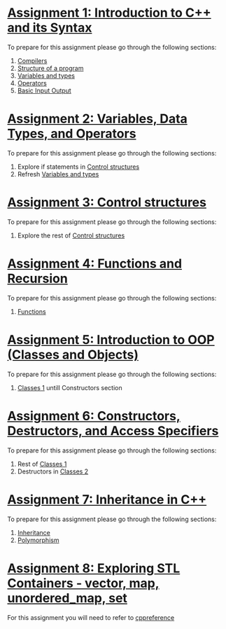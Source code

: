 # [Assignment 1: Introduction to C++ and its Syntax](https://github.com/Gamezar/cpp-training/tree/main/basics/tasks/hello-world)

To prepare for this assignment please go through the following sections:
1. [Compilers](https://cplusplus.com/doc/tutorial/introduction/)
2. [Structure of a program](https://cplusplus.com/doc/tutorial/program_structure/)
3. [Variables and types](https://cplusplus.com/doc/tutorial/variables/)
4. [Operators](https://cplusplus.com/doc/tutorial/operators/)
5. [Basic Input Output](https://cplusplus.com/doc/tutorial/basic_io/)

# [Assignment 2: Variables, Data Types, and Operators](https://github.com/Gamezar/cpp-training/tree/main/basics/tasks/two-numbers)

To prepare for this assignment please go through the following sections:
1. Explore if statements in [Control structures](https://cplusplus.com/doc/tutorial/control/)
2. Refresh [Variables and types](https://cplusplus.com/doc/tutorial/variables/)

# [Assignment 3: Control structures](https://github.com/Gamezar/cpp-training/tree/main/basics/tasks/number-guessing)

To prepare for this assignment please go through the following sections:
1. Explore the rest of [Control structures](https://cplusplus.com/doc/tutorial/control/)

# [Assignment 4: Functions and Recursion](https://github.com/Gamezar/cpp-training/tree/main/basics/tasks/factorial)

To prepare for this assignment please go through the following sections:
1. [Functions](https://cplusplus.com/doc/tutorial/functions/)

# [Assignment 5: Introduction to OOP (Classes and Objects)](https://github.com/Gamezar/cpp-training/tree/main/basics/tasks/rectangle-1)

To prepare for this assignment please go through the following sections:
1. [Classes 1](https://cplusplus.com/doc/tutorial/classes/) untill Constructors section

# [Assignment 6: Constructors, Destructors, and Access Specifiers](https://github.com/Gamezar/cpp-training/tree/main/basics/tasks/rectangle-2)

To prepare for this assignment please go through the following sections:
1. Rest of [Classes 1](https://cplusplus.com/doc/tutorial/classes/)
2. Destructors in [Classes 2](https://cplusplus.com/doc/tutorial/templates/)

# [Assignment 7: Inheritance in C++](https://github.com/Gamezar/cpp-training/tree/main/basics/tasks/polygon)

To prepare for this assignment please go through the following sections:
1. [Inheritance](https://cplusplus.com/doc/tutorial/inheritance/)
2. [Polymorphism](https://cplusplus.com/doc/tutorial/polymorphism/)

# [Assignment 8: Exploring STL Containers - vector, map, unordered_map, set](https://github.com/Gamezar/cpp-training/tree/main/basics/tasks/containers)

For this assignment you will need to refer to [cppreference](https://en.cppreference.com/w/)
